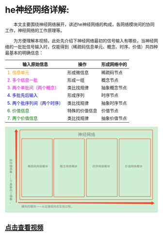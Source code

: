 # he神经网络详解:
　　本文主要围绕神经网络展开，讲述he神经网络的构成，各网络模块间的协同工作，神经网络的工作原理等。

　　为方便理解本视频，此处先介绍下神经网络最初的信号输入有哪些，当神经网络的一批批信号输入时，仅能得到（稀疏码信息单元、概念、时序、价值）共四种最基本的明确信息：

| 输入原始信息 | 操作 | 形成网络中的 |
| --- | --- | --- |
| <font color=#FFA000>1. 信息单元</font> | 形成微信息 | 稀疏码节点 |
| <font color=#FF00FF>2. 多个信息一批</font> | 形成一组 | 概念节点 |
| <font color=#FF00FF>3. 两个单批间（两个概念）</font> | 类比找规律 | 抽象概念节点 |
| <font color=blue>4. 多批先后输入</font> | 形成序列 | 时序节点 |
| <font color=blue>5. 两个批序列间（两个时序）</font> | 类比找规律 | 抽象时序节点 |
| <font color=green>6. 价值信息</font> | 特殊的价值信息 | 价值节点 |
| <font color=green>7. 两个价值信息</font> | 类比找规律 | 抽象价值节点 |

[![](assets/39_he神经网络详解-0dc1b44b.png)](https://www.ixigua.com/i6717532511657787911/)
## [点击查看视频](https://www.ixigua.com/i6717532511657787911/)
